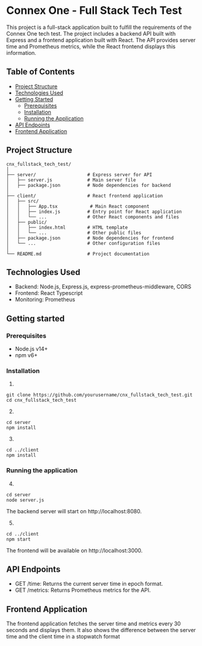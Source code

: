 # Connex One - Full Stack Tech Test

This project is a full-stack application built to fulfill the requirements of the Connex One tech test. The project includes a backend API built with Express and a frontend application built with React. The API provides server time and Prometheus metrics, while the React frontend displays this information.

## Table of Contents

- [Project Structure](#project-structure)
- [Technologies Used](#technologies-used)
- [Getting Started](#getting-started)
  - [Prerequisites](#prerequisites)
  - [Installation](#installation)
  - [Running the Application](#running-the-application)
- [API Endpoints](#api-endpoints)
- [Frontend Application](#frontend-application)

## Project Structure

```plaintext
cnx_fullstack_tech_test/
│
├── server/                   # Express server for API
│   ├── server.js             # Main server file
│   ├── package.json          # Node dependencies for backend
│
├── client/                   # React frontend application
│   ├── src/
│   │   ├── App.tsx            # Main React component
│   │   ├── index.js          # Entry point for React application
│   │   └── ...               # Other React components and files
│   ├── public/
│   │   ├── index.html        # HTML template
│   │   └── ...               # Other public files
│   ├── package.json          # Node dependencies for frontend
│   └── ...                   # Other configuration files
│
└── README.md                 # Project documentation
```
## Technologies Used

- Backend: Node.js, Express.js, express-prometheus-middleware, CORS
- Frontend: React Typescript
- Monitoring: Prometheus

## Getting started

### Prerequisites 
- Node.js v14+
- npm v6+

### Installation
1.
```
git clone https://github.com/yourusername/cnx_fullstack_tech_test.git
cd cnx_fullstack_tech_test
```
2.
```
cd server
npm install
```
3.
```
cd ../client
npm install
```
### Running the application
4.
```
cd server
node server.js
```
The backend server will start on http://localhost:8080.

5.
```
cd ../client
npm start
```
The frontend will be available on http://localhost:3000.

## API Endpoints
- GET /time: Returns the current server time in epoch format.
- GET /metrics: Returns Prometheus metrics for the API.

## Frontend Application
The frontend application fetches the server time and metrics every 30 seconds and displays them. It also shows the difference between the server time and the client time in a stopwatch format





  










